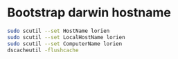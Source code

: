 # Bootstrap darwin hostname

```bash
sudo scutil --set HostName lorien
sudo scutil --set LocalHostName lorien
sudo scutil --set ComputerName lorien
dscacheutil -flushcache
```


